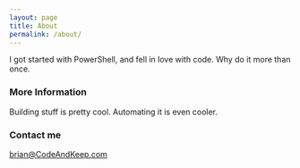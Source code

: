 ```yaml
---
layout: page
title: About
permalink: /about/
---
```


I got started with PowerShell, and fell in love with code.
Why do it more than once.

### More Information

Building stuff is pretty cool.
Automating it is even cooler.

### Contact me

[brian@CodeAndKeep.com](mailto:brian@CodeAndKeep.com)
